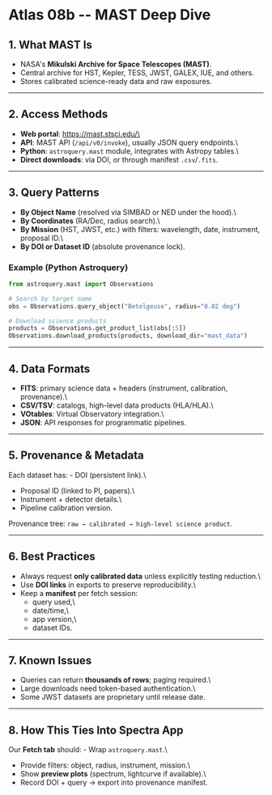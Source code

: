 # Atlas 08b -- MAST Deep Dive

## 1. What MAST Is

-   NASA's **Mikulski Archive for Space Telescopes (MAST)**.
-   Central archive for HST, Kepler, TESS, JWST, GALEX, IUE, and others.
-   Stores calibrated science-ready data and raw exposures.

------------------------------------------------------------------------

## 2. Access Methods

-   **Web portal**: https://mast.stsci.edu/\
-   **API**: MAST API (`/api/v0/invoke`), usually JSON query endpoints.\
-   **Python**: `astroquery.mast` module, integrates with Astropy
    tables.\
-   **Direct downloads**: via DOI, or through manifest `.csv`/`.fits`.

------------------------------------------------------------------------

## 3. Query Patterns

-   **By Object Name** (resolved via SIMBAD or NED under the hood).\
-   **By Coordinates** (RA/Dec, radius search).\
-   **By Mission** (HST, JWST, etc.) with filters: wavelength, date,
    instrument, proposal ID.\
-   **By DOI or Dataset ID** (absolute provenance lock).

### Example (Python Astroquery)

``` python
from astroquery.mast import Observations

# Search by target name
obs = Observations.query_object("Betelgeuse", radius="0.02 deg")

# Download science products
products = Observations.get_product_list(obs[:5])
Observations.download_products(products, download_dir="mast_data")
```

------------------------------------------------------------------------

## 4. Data Formats

-   **FITS**: primary science data + headers (instrument, calibration,
    provenance).\
-   **CSV/TSV**: catalogs, high-level data products (HLA/HLA).\
-   **VOtables**: Virtual Observatory integration.\
-   **JSON**: API responses for programmatic pipelines.

------------------------------------------------------------------------

## 5. Provenance & Metadata

Each dataset has: - DOI (persistent link).\
- Proposal ID (linked to PI, papers).\
- Instrument + detector details.\
- Pipeline calibration version.

Provenance tree: `raw → calibrated → high-level science product`.

------------------------------------------------------------------------

## 6. Best Practices

-   Always request **only calibrated data** unless explicitly testing
    reduction.\
-   Use **DOI links** in exports to preserve reproducibility.\
-   Keep a **manifest** per fetch session:
    -   query used,\
    -   date/time,\
    -   app version,\
    -   dataset IDs.

------------------------------------------------------------------------

## 7. Known Issues

-   Queries can return **thousands of rows**; paging required.\
-   Large downloads need token-based authentication.\
-   Some JWST datasets are proprietary until release date.

------------------------------------------------------------------------

## 8. How This Ties Into Spectra App

Our **Fetch tab** should: - Wrap `astroquery.mast`.\
- Provide filters: object, radius, instrument, mission.\
- Show **preview plots** (spectrum, lightcurve if available).\
- Record DOI + query → export into provenance manifest.
